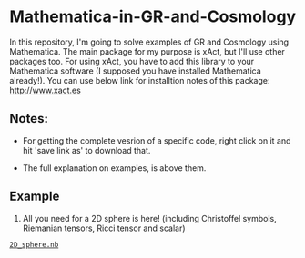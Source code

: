 # Mathematica-in-GR-and-Cosmology

In this repository, I'm going to solve examples of GR and Cosmology using Mathematica. The main package for my purpose is xAct, but I'll use other packages too.
For using xAct, you have to add this library to your Mathematica software (I supposed you have installed Mathematica already!). You can use below link for installtion notes of this package:
http://www.xact.es


Notes:
------

- For getting the complete vesrion of a specific code, right click on it and hit 'save link as' to download that.

- The full explanation on examples, is above them.

Example
--------
1) All you need for a 2D sphere is here! (including Christoffel symbols, Riemanian tensors, Ricci tensor and scalar)

[`2D_sphere.nb`](../../raw/main/2D_sphere.nb)
